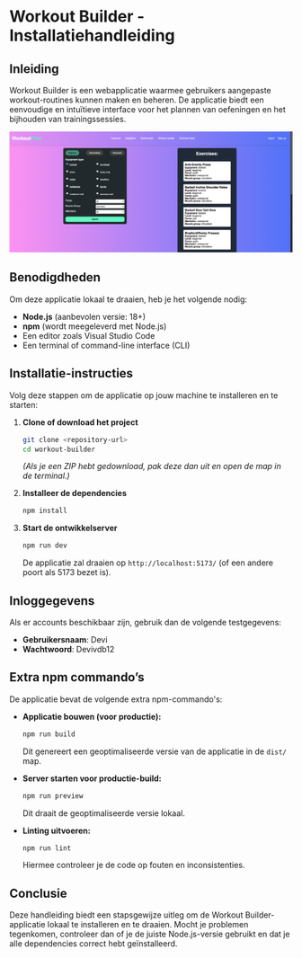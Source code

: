 # Workout Builder - Installatiehandleiding

## Inleiding
Workout Builder is een webapplicatie waarmee gebruikers aangepaste workout-routines kunnen maken en beheren. De applicatie biedt een eenvoudige en intuïtieve interface voor het plannen van oefeningen en het bijhouden van trainingssessies.

![featureOne.png](src/assets/featureOne.png)

## Benodigdheden
Om deze applicatie lokaal te draaien, heb je het volgende nodig:

- **Node.js** (aanbevolen versie: 18+)
- **npm** (wordt meegeleverd met Node.js)
- Een editor zoals Visual Studio Code
- Een terminal of command-line interface (CLI)

## Installatie-instructies
Volg deze stappen om de applicatie op jouw machine te installeren en te starten:

1. **Clone of download het project**
   ```sh
   git clone <repository-url>
   cd workout-builder
   ```
   *(Als je een ZIP hebt gedownload, pak deze dan uit en open de map in de terminal.)*

2. **Installeer de dependencies**
   ```sh
   npm install
   ```

3. **Start de ontwikkelserver**
   ```sh
   npm run dev
   ```
   De applicatie zal draaien op `http://localhost:5173/` (of een andere poort als 5173 bezet is).

## Inloggegevens
Als er accounts beschikbaar zijn, gebruik dan de volgende testgegevens:

- **Gebruikersnaam**: Devi
- **Wachtwoord**: Devivdb12


## Extra npm commando’s
De applicatie bevat de volgende extra npm-commando's:

- **Applicatie bouwen (voor productie):**
  ```sh
  npm run build
  ```
  Dit genereert een geoptimaliseerde versie van de applicatie in de `dist/` map.

- **Server starten voor productie-build:**
  ```sh
  npm run preview
  ```
  Dit draait de geoptimaliseerde versie lokaal.

- **Linting uitvoeren:**
  ```sh
  npm run lint
  ```
  Hiermee controleer je de code op fouten en inconsistenties.

## Conclusie
Deze handleiding biedt een stapsgewijze uitleg om de Workout Builder-applicatie lokaal te installeren en te draaien. Mocht je problemen tegenkomen, controleer dan of je de juiste Node.js-versie gebruikt en dat je alle dependencies correct hebt geïnstalleerd.
